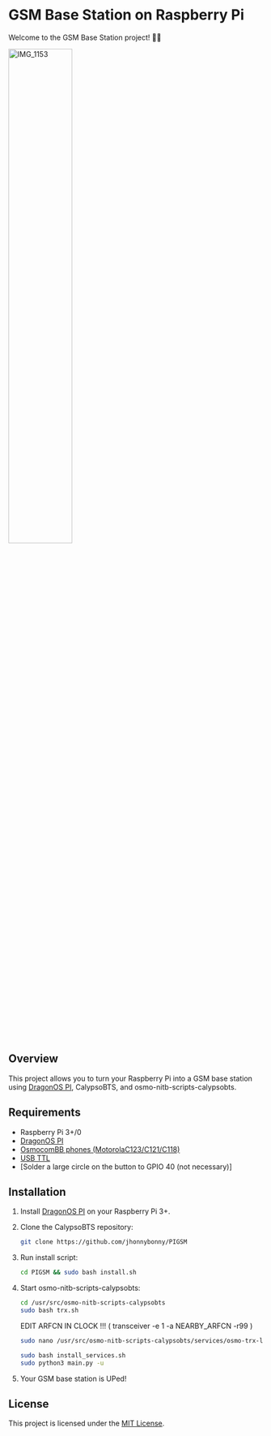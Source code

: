 # GSM Base Station on Raspberry Pi
Welcome to the GSM Base Station project! 📡📱

<img src="https://github.com/jhonnybonny/PIGSM/assets/87495218/10e2c7a7-5559-4a7c-aa8e-4ca5f3c479a6" width="50%" height="50%" alt="IMG_1153">

## Overview

This project allows you to turn your Raspberry Pi into a GSM base station using [DragonOS PI](https://sourceforge.net/projects/dragonos-pi64), CalypsoBTS, and osmo-nitb-scripts-calypsobts.

## Requirements

- Raspberry Pi 3+/0
- [DragonOS PI](https://sourceforge.net/projects/dragonos-pi64)
- [OsmocomBB phones (MotorolaC123/C121/C118) ](https://osmocom.org/projects/baseband/wiki/Phones) 
- [USB TTL](https://www.aliexpress.com/w/wholesale-cp2102-usb-to-ttl-converter.html)
- [Solder a large circle on the button to GPIO 40 (not necessary)]


## Installation

1. Install [DragonOS PI](https://sourceforge.net/projects/dragonos-pi64) on your Raspberry Pi 3+.
2. Clone the CalypsoBTS repository:

    ```bash
    git clone https://github.com/jhonnybonny/PIGSM
    ```

3. Run install script:

    ```bash
    cd PIGSM && sudo bash install.sh
    ```

4. Start osmo-nitb-scripts-calypsobts:

    ```bash
    cd /usr/src/osmo-nitb-scripts-calypsobts
    sudo bash trx.sh
    ```
    EDIT ARFCN IN CLOCK !!! ( transceiver -e 1 -a NEARBY_ARFCN -r99 )
    ```bash
    sudo nano /usr/src/osmo-nitb-scripts-calypsobts/services/osmo-trx-lms.service
    ```
    ```bash
    sudo bash install_services.sh
    sudo python3 main.py -u
    ```

5. Your GSM base station is UPed!

## License

This project is licensed under the [MIT License](LICENSE).
